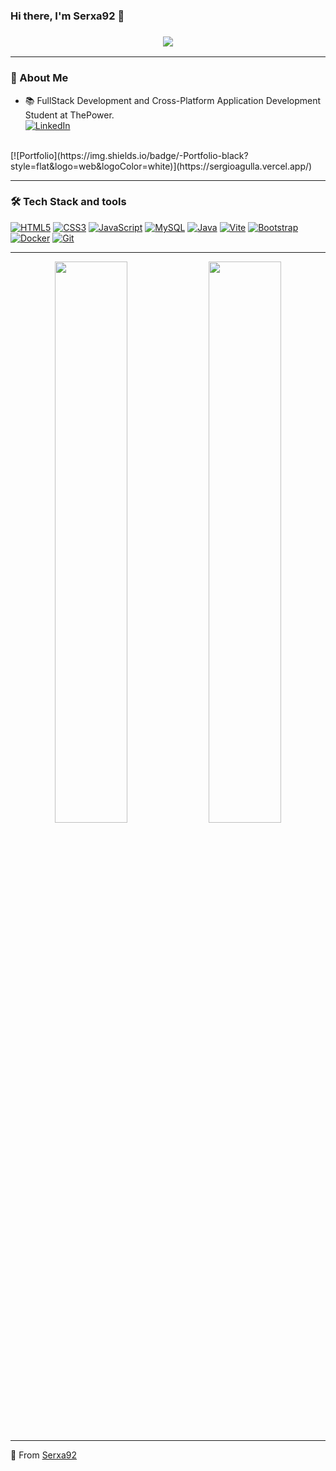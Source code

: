 ### Hi there, I'm Serxa92 👋

<!-- Typing effect -->
<h3 align="center">
  <img src="https://readme-typing-svg.herokuapp.com?font=Fira+Code&size=22&pause=1000&color=800080&center=true&vCenter=true&multiline=true&width=600&height=60&lines=Fullstack+Developer;Passionate+about+Tech;Always+Learning"
</h3>

---

### 🚀 About Me


- 📚 FullStack Development and Cross-Platform Application Development Student at ThePower.
  <br>
 [![LinkedIn](https://img.icons8.com/color/50/000000/linkedin.png)](https://www.linkedin.com/in/sergio-agulla/)
<br>
[![Portfolio](https://img.shields.io/badge/-Portfolio-black?style=flat&logo=web&logoColor=white)](https://sergioagulla.vercel.app/) 



  
---

### 🛠️ Tech Stack and tools

[![HTML5](https://img.icons8.com/color/50/000000/html-5.png)](https://developer.mozilla.org/en-US/docs/Web/HTML)
[![CSS3](https://img.icons8.com/color/50/000000/css3.png)](https://developer.mozilla.org/en-US/docs/Web/CSS)
[![JavaScript](https://img.icons8.com/color/50/000000/javascript.png)](https://developer.mozilla.org/en-US/docs/Web/JavaScript)
[![MySQL](https://img.icons8.com/color/50/000000/mysql-logo.png)](https://www.mysql.com/)
[![Java](https://img.icons8.com/color/50/000000/java-coffee-cup-logo.png)](https://www.java.com/)
[![Vite](https://img.icons8.com/color/50/000000/vite.png)](https://vitejs.dev/)
[![Bootstrap](https://img.icons8.com/color/50/000000/bootstrap.png)](https://getbootstrap.com/)
[![Docker](https://img.icons8.com/color/50/000000/docker.png)](https://www.docker.com/)
[![Git](https://img.icons8.com/color/50/000000/git.png)](https://git-scm.com/)



---

<p align="center">
  <img width="48%" src="https://github-readme-stats.vercel.app/api?username=serxa92&show_icons=true&theme=radical" />
  <img width="48%" src="https://github-readme-streak-stats.herokuapp.com/?user=serxa92&theme=radical" />
</p>

---




🌱 From [Serxa92](https://github.com/serxa92)


